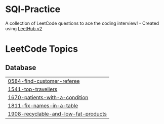 # SQl-Practice
A collection of LeetCode questions to ace the coding interview! - Created using [LeetHub v2](https://github.com/arunbhardwaj/LeetHub-2.0)

<!---LeetCode Topics Start-->
# LeetCode Topics
## Database
|  |
| ------- |
| [0584-find-customer-referee](https://github.com/Dsatabdi27/SQl-Queries/tree/master/0584-find-customer-referee) |
| [1541-top-travellers](https://github.com/Dsatabdi27/SQl-Practice/tree/master/1541-top-travellers) |
| [1670-patients-with-a-condition](https://github.com/Dsatabdi27/SQl-Practice/tree/master/1670-patients-with-a-condition) |
| [1811-fix-names-in-a-table](https://github.com/Dsatabdi27/SQl-Practice/tree/master/1811-fix-names-in-a-table) |
| [1908-recyclable-and-low-fat-products](https://github.com/Dsatabdi27/SQl-Queries/tree/master/1908-recyclable-and-low-fat-products) |
<!---LeetCode Topics End-->